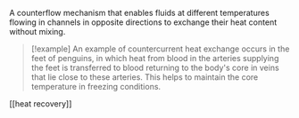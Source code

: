 A counterflow mechanism that enables fluids at different temperatures flowing in channels in opposite directions to exchange their heat content without mixing. 

> [!example]
> An example of countercurrent heat exchange occurs in the feet of penguins, in which heat from blood in the arteries supplying the feet is transferred to blood returning to the body's core in veins that lie close to these arteries. This helps to maintain the core temperature in freezing conditions.

[[heat recovery]]